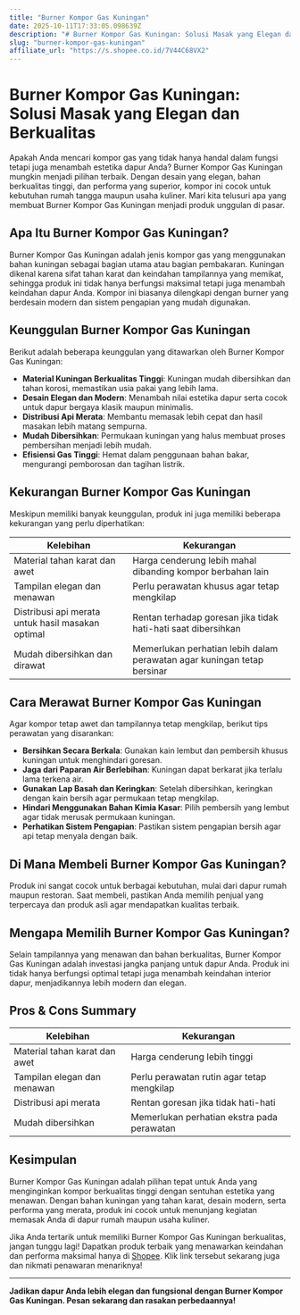 ```yaml
---
title: "Burner Kompor Gas Kuningan"
date: 2025-10-11T17:33:05.098639Z
description: "# Burner Kompor Gas Kuningan: Solusi Masak yang Elegan dan Berkualitas..."
slug: "burner-kompor-gas-kuningan"
affiliate_url: "https://s.shopee.co.id/7V44C68VX2"
---
```

# Burner Kompor Gas Kuningan: Solusi Masak yang Elegan dan Berkualitas

Apakah Anda mencari kompor gas yang tidak hanya handal dalam fungsi tetapi juga menambah estetika dapur Anda? Burner Kompor Gas Kuningan mungkin menjadi pilihan terbaik. Dengan desain yang elegan, bahan berkualitas tinggi, dan performa yang superior, kompor ini cocok untuk kebutuhan rumah tangga maupun usaha kuliner. Mari kita telusuri apa yang membuat Burner Kompor Gas Kuningan menjadi produk unggulan di pasar.

## Apa Itu Burner Kompor Gas Kuningan?

Burner Kompor Gas Kuningan adalah jenis kompor gas yang menggunakan bahan kuningan sebagai bagian utama atau bagian pembakaran. Kuningan dikenal karena sifat tahan karat dan keindahan tampilannya yang memikat, sehingga produk ini tidak hanya berfungsi maksimal tetapi juga menambah keindahan dapur Anda. Kompor ini biasanya dilengkapi dengan burner yang berdesain modern dan sistem pengapian yang mudah digunakan.

## Keunggulan Burner Kompor Gas Kuningan

Berikut adalah beberapa keunggulan yang ditawarkan oleh Burner Kompor Gas Kuningan:

- **Material Kuningan Berkualitas Tinggi**: Kuningan mudah dibersihkan dan tahan korosi, memastikan usia pakai yang lebih lama.
- **Desain Elegan dan Modern**: Menambah nilai estetika dapur serta cocok untuk dapur bergaya klasik maupun minimalis.
- **Distribusi Api Merata**: Membantu memasak lebih cepat dan hasil masakan lebih matang sempurna.
- **Mudah Dibersihkan**: Permukaan kuningan yang halus membuat proses pembersihan menjadi lebih mudah.
- **Efisiensi Gas Tinggi**: Hemat dalam penggunaan bahan bakar, mengurangi pemborosan dan tagihan listrik.

## Kekurangan Burner Kompor Gas Kuningan

Meskipun memiliki banyak keunggulan, produk ini juga memiliki beberapa kekurangan yang perlu diperhatikan:

| Kelebihan | Kekurangan |
|------------|--------------|
| Material tahan karat dan awet | Harga cenderung lebih mahal dibanding kompor berbahan lain |
| Tampilan elegan dan menawan | Perlu perawatan khusus agar tetap mengkilap |
| Distribusi api merata untuk hasil masakan optimal | Rentan terhadap goresan jika tidak hati-hati saat dibersihkan |
| Mudah dibersihkan dan dirawat | Memerlukan perhatian lebih dalam perawatan agar kuningan tetap bersinar |

## Cara Merawat Burner Kompor Gas Kuningan

Agar kompor tetap awet dan tampilannya tetap mengkilap, berikut tips perawatan yang disarankan:

- **Bersihkan Secara Berkala**: Gunakan kain lembut dan pembersih khusus kuningan untuk menghindari goresan.
- **Jaga dari Paparan Air Berlebihan**: Kuningan dapat berkarat jika terlalu lama terkena air.
- **Gunakan Lap Basah dan Keringkan**: Setelah dibersihkan, keringkan dengan kain bersih agar permukaan tetap mengkilap.
- **Hindari Menggunakan Bahan Kimia Kasar**: Pilih pembersih yang lembut agar tidak merusak permukaan kuningan.
- **Perhatikan Sistem Pengapian**: Pastikan sistem pengapian bersih agar api tetap menyala dengan baik.

## Di Mana Membeli Burner Kompor Gas Kuningan?

Produk ini sangat cocok untuk berbagai kebutuhan, mulai dari dapur rumah maupun restoran. Saat membeli, pastikan Anda memilih penjual yang terpercaya dan produk asli agar mendapatkan kualitas terbaik.

## Mengapa Memilih Burner Kompor Gas Kuningan?

Selain tampilannya yang menawan dan bahan berkualitas, Burner Kompor Gas Kuningan adalah investasi jangka panjang untuk dapur Anda. Produk ini tidak hanya berfungsi optimal tetapi juga menambah keindahan interior dapur, menjadikannya lebih modern dan elegan.

## Pros & Cons Summary

| Kelebihan | Kekurangan |
|------------|--------------|
| Material tahan karat dan awet | Harga cenderung lebih tinggi |
| Tampilan elegan dan menawan | Perlu perawatan rutin agar tetap mengkilap |
| Distribusi api merata | Rentan goresan jika tidak hati-hati |
| Mudah dibersihkan | Memerlukan perhatian ekstra pada perawatan |

## Kesimpulan

Burner Kompor Gas Kuningan adalah pilihan tepat untuk Anda yang menginginkan kompor berkualitas tinggi dengan sentuhan estetika yang menawan. Dengan bahan kuningan yang tahan karat, desain modern, serta performa yang merata, produk ini cocok untuk menunjang kegiatan memasak Anda di dapur rumah maupun usaha kuliner.

Jika Anda tertarik untuk memiliki Burner Kompor Gas Kuningan berkualitas, jangan tunggu lagi! Dapatkan produk terbaik yang menawarkan keindahan dan performa maksimal hanya di [Shopee](https://s.shopee.co.id/7V44C68VX2). Klik link tersebut sekarang juga dan nikmati penawaran menariknya!

---

**Jadikan dapur Anda lebih elegan dan fungsional dengan Burner Kompor Gas Kuningan. Pesan sekarang dan rasakan perbedaannya!**